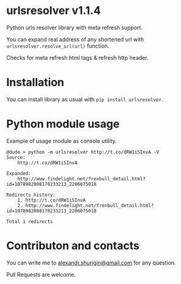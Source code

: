 # urlsresolver v1.1.4
Python urls resolver library with meta refresh support.

You can expand real address of any shortened url with `urlsresolver.resolve_url(url)` function.

Checks for meta refresh html tags & refresh http header. 

# Installation

You can install library as usual with `pip install urlsresolver`.
 
# Python module usage

Example of usage module as console utility.

```
@dude > python -m urlsresolver http://t.co/dRW1iSInvA -V
Source:
    http://t.co/dRW1iSInvA

Expanded:
    http://www.findelight.net/frenbull_detail.html?id=1078982008178233213_2206075018

Redirects history:
    1. http://t.co/dRW1iSInvA
    2. http://www.findelight.net/frenbull_detail.html?id=1078982008178233213_2206075018

Total 1 redirects
```

# Contributon and contacts

You can write me to alexandr.shurigin@gmail.com for any question.

Pull Requests are welcome.